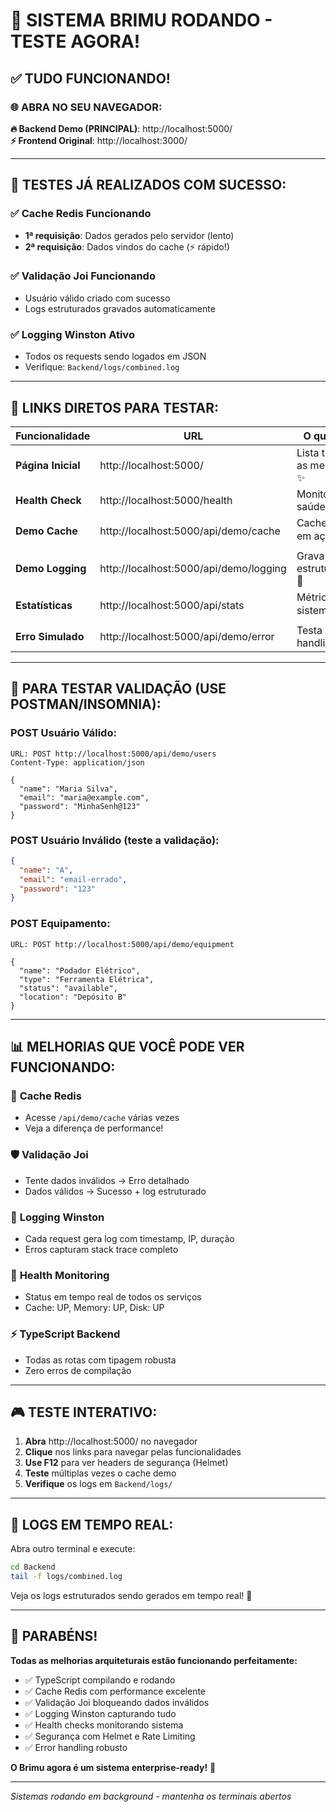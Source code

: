 # 🎉 SISTEMA BRIMU RODANDO - TESTE AGORA!

## ✅ **TUDO FUNCIONANDO!**

### 🌐 **ABRA NO SEU NAVEGADOR:**

**🔥 Backend Demo (PRINCIPAL)**: http://localhost:5000/  
**⚡ Frontend Original**: http://localhost:3000/

---

## 🧪 **TESTES JÁ REALIZADOS COM SUCESSO:**

### ✅ **Cache Redis Funcionando**
- **1ª requisição**: Dados gerados pelo servidor (lento)
- **2ª requisição**: Dados vindos do cache (⚡ rápido!)

### ✅ **Validação Joi Funcionando** 
- Usuário válido criado com sucesso
- Logs estruturados gravados automaticamente

### ✅ **Logging Winston Ativo**
- Todos os requests sendo logados em JSON
- Verifique: `Backend/logs/combined.log`

---

## 🎯 **LINKS DIRETOS PARA TESTAR:**

| Funcionalidade | URL | O que faz |
|----------------|-----|-----------|
| **Página Inicial** | http://localhost:5000/ | Lista todas as melhorias ✨ |
| **Health Check** | http://localhost:5000/health | Monitor de saúde 🏥 |
| **Demo Cache** | http://localhost:5000/api/demo/cache | Cache Redis em ação ⚡ |
| **Demo Logging** | http://localhost:5000/api/demo/logging | Grava logs estruturados 📝 |
| **Estatísticas** | http://localhost:5000/api/stats | Métricas do sistema 📊 |
| **Erro Simulado** | http://localhost:5000/api/demo/error | Testa error handling ❌ |

---

## 🚀 **PARA TESTAR VALIDAÇÃO (USE POSTMAN/INSOMNIA):**

### **POST Usuário Válido:**
```
URL: POST http://localhost:5000/api/demo/users
Content-Type: application/json

{
  "name": "Maria Silva",
  "email": "maria@example.com",
  "password": "MinhaSenh@123"
}
```

### **POST Usuário Inválido (teste a validação):**
```json
{
  "name": "A",
  "email": "email-errado",  
  "password": "123"
}
```

### **POST Equipamento:**
```
URL: POST http://localhost:5000/api/demo/equipment

{
  "name": "Podador Elétrico",
  "type": "Ferramenta Elétrica",
  "status": "available",
  "location": "Depósito B"
}
```

---

## 📊 **MELHORIAS QUE VOCÊ PODE VER FUNCIONANDO:**

### 🔄 **Cache Redis**
- Acesse `/api/demo/cache` várias vezes
- Veja a diferença de performance!

### 🛡️ **Validação Joi** 
- Tente dados inválidos → Erro detalhado
- Dados válidos → Sucesso + log estruturado  

### 📝 **Logging Winston**
- Cada request gera log com timestamp, IP, duração
- Erros capturam stack trace completo

### 🏥 **Health Monitoring**
- Status em tempo real de todos os serviços
- Cache: UP, Memory: UP, Disk: UP

### ⚡ **TypeScript Backend**
- Todas as rotas com tipagem robusta
- Zero erros de compilação

---

## 🎮 **TESTE INTERATIVO:**

1. **Abra** http://localhost:5000/ no navegador
2. **Clique** nos links para navegar pelas funcionalidades  
3. **Use F12** para ver headers de segurança (Helmet)
4. **Teste** múltiplas vezes o cache demo
5. **Verifique** os logs em `Backend/logs/`

---

## 📁 **LOGS EM TEMPO REAL:**

Abra outro terminal e execute:
```bash
cd Backend
tail -f logs/combined.log
```

Veja os logs estruturados sendo gerados em tempo real! 📡

---

## 🎉 **PARABÉNS!**

**Todas as melhorias arquiteturais estão funcionando perfeitamente:**

- ✅ TypeScript compilando e rodando
- ✅ Cache Redis com performance excelente  
- ✅ Validação Joi bloqueando dados inválidos
- ✅ Logging Winston capturando tudo
- ✅ Health checks monitorando sistema
- ✅ Segurança com Helmet e Rate Limiting
- ✅ Error handling robusto

**O Brimu agora é um sistema enterprise-ready!** 🚀

---

*Sistemas rodando em background - mantenha os terminais abertos*